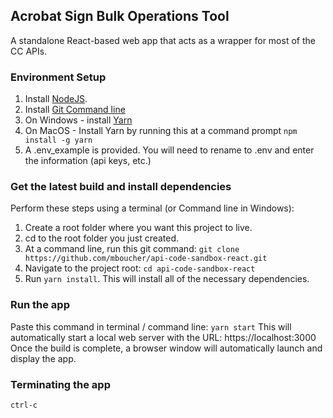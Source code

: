 ## Acrobat Sign Bulk Operations Tool

A standalone React-based web app that acts as a wrapper for most of the CC APIs.

### Environment Setup

1. Install [NodeJS](https://nodejs.org/en).
2. Install [Git Command line](https://git-scm.com/downloads)
3. On Windows - install [Yarn](https://github.com/yarnpkg/yarn/releases/download/v1.22.4/yarn-1.22.4.msi)
4. On MacOS - Install Yarn by running this at a command prompt `npm install -g yarn`
5. A .env_example is provided. You will need to rename to .env and enter the information (api keys, etc.)

### Get the latest build and install dependencies

Perform these steps using a terminal (or Command line in Windows):

1. Create a root folder where you want this project to live.
2. cd to the root folder you just created.
3. At a command line, run this git command:
   `git clone https://github.com/mboucher/api-code-sandbox-react.git`
4. Navigate to the project root: `cd api-code-sandbox-react`
5. Run `yarn install`. This will install all of the necessary dependencies.

### Run the app

Paste this command in terminal / command line: `yarn start`
This will automatically start a local web server with the URL: https://localhost:3000
Once the build is complete, a browser window will automatically launch and display the app.

### Terminating the app

`ctrl-c`
